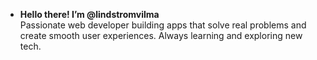 - **Hello there! I’m @lindstromvilma**\
    Passionate web developer building apps that solve real problems and create smooth user experiences. Always learning and exploring new tech.

<!---
lindstromvilma/lindstromvilma is a ✨ special ✨ repository because its `README.md` (this file) appears on your GitHub profile.
You can click the Preview link to take a look at your changes.
--->

